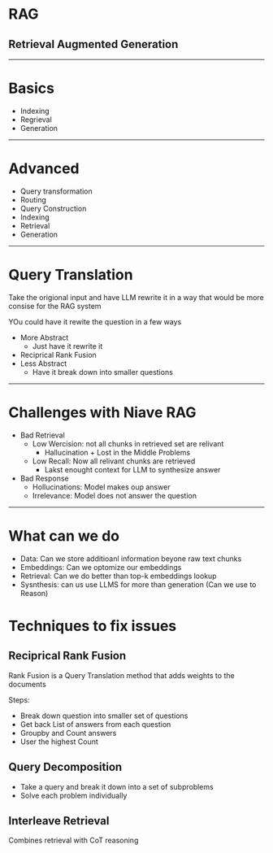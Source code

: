 # RAG
## Retrieval Augmented Generation

---


# Basics 
* Indexing
* Regrieval
* Generation

---

# Advanced 
* Query transformation
* Routing
* Query Construction
* Indexing 
* Retrieval
* Generation

---


# Query Translation
Take the origional input and have LLM rewrite it in a way that would be more consise for the RAG system

YOu could have it rewite the question in a few ways
* More Abstract
  * Just have it rewrite it
* Reciprical Rank Fusion
* Less Abstract 
  * Have it break down into smaller questions

---

# Challenges with Niave RAG
* Bad Retrieval
  * Low Wercision: not all  chunks in retrieved set are relivant
    * Hallucination + Lost in the Middle Problems
  * Low Recall: Now all relivant chunks are retrieved
    * Lakst enought context for LLM to synthesize answer
* Bad Response
  * Hollucinations: Model makes oup answer
  * Irrelevance: Model does not answer the question
 
---

# What can we do
* Data: Can we store additioanl information beyone raw text chunks
* Embeddings: Can we optomize our embeddings
* Retrieval: Can we do better than top-k embeddings lookup
* Sysnthesis: can us use LLMS for more than generation (Can we use to Reason)

# Techniques to fix issues
## Reciprical Rank Fusion
Rank Fusion is a Query Translation method that adds weights to the documents

Steps:
* Break down question into smaller set of questions
* Get back List of answers from each question
* Groupby and Count answers
* User the highest Count

## Query Decomposition
* Take a query and break it down into a set of subproblems
* Solve each problem individually

## Interleave Retrieval
Combines retrieval with CoT reasoning

